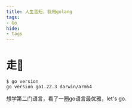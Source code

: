 ```yaml
---
title: 人生苦短，我用golang
tags:
- Go
hide:
- tags
---
```


# 走🏃

<div class='console'>

```console
$ go version
go version go1.22.3 darwin/arm64

```

</div>

想学第二门语言，看了一圈go语言最优雅，let's go.